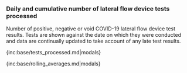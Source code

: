 ### Daily and cumulative number of lateral flow device tests processed 

Number of positive, negative or void COVID-19 lateral flow device test results. Tests are shown against the date on which they were conducted and data are continually updated to take account of any late test results.

{inc:base/tests_processed.md|modals}

{inc:base/rolling_averages.md|modals}